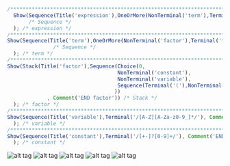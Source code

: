 ```javascript
/**************************************************************************************************************/ 
  Show(Sequence(Title('expression'),OneOrMore(NonTerminal('term'),Terminal('+')), Comment('END expression')) 
       /* Sequence */ 
  ); /* expression */ 
/**************************************************************************************************************/ 
Show(Sequence(Title('term'),OneOrMore(NonTerminal('factor'),Terminal('*')), Comment('END term')) 
               /* Sequence */ 
  ); /* term */ 
/**************************************************************************************************************/ 
Show(Stack(Title('factor'),Sequence(Choice(0, 
                                    NonTerminal('constant'), 
                                    NonTerminal('variable'), 
                                    Sequence(Terminal('('),NonTerminal('expression'),Terminal(')')) 
                                   )) 
             , Comment('END factor')) /* Stack */ 
  ); /* factor */ 
/**************************************************************************************************************/ 
Show(Sequence(Title('variable'),Terminal('/[A-Z][A-Za-z0-9_]*/'), Comment('END variable')) /* Sequence */ 
  ); /* variable */ 
/**************************************************************************************************************/ 
Show(Sequence(Title('constant'),Terminal('/[+-]?[0-9]+/'), Comment('END constant')) /* Sequence */ 
  ); /* constant */ 
```
![alt tag](https://gbrault.github.io/railroad-diagrams//live/doc/svg/expression.svg)
![alt tag](https://gbrault.github.io/railroad-diagrams//live/doc/svg/term.svg)
![alt tag](https://gbrault.github.io/railroad-diagrams//live/doc/svg/factor.svg)
![alt tag](https://gbrault.github.io/railroad-diagrams//live/doc/svg/variable.svg) 
![alt tag](https://gbrault.github.io/railroad-diagrams//live/doc/svg/constant.svg)
